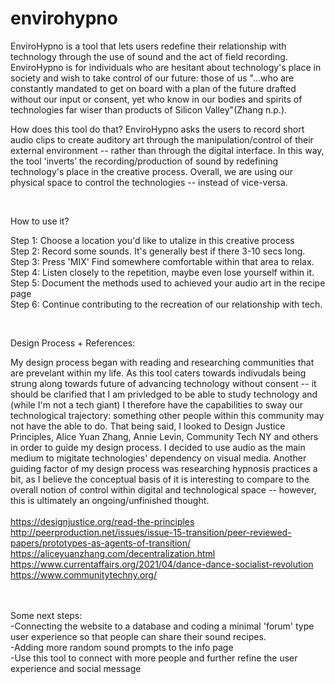 # envirohypno

EnviroHypno is a tool that lets users redefine their relationship with technology through the use of sound and the act of field recording. EnviroHypno is for individuals who are hesitant about technology's place in society and wish to take control of our future: those of us "...who are constantly mandated to get on board with a plan of the future drafted without our input or consent, yet who know in our bodies and spirits of technologies far wiser than products of Silicon Valley"(Zhang n.p.).

How does this tool do that? EnviroHypno asks the users to record short audio clips to create auditory art through the manipulation/control of their external environment -- rather than through the digital interface. In this way, the tool  'inverts’ the recording/production of sound by redefining technology's place in the creative process. Overall, we are using our physical space to control the technologies -- instead of vice-versa.

<br>

How to use it?

Step 1: Choose a location you'd like to utalize in this creative process <br>
Step 2: Record some sounds. It's generally best if there 3-10 secs long. <br>
Step 3: Press 'MIX' Find somewhere comfortable within that area to relax. <br>
Step 4: Listen closely to the repetition, maybe even lose yourself within it. <br>
Step 5: Document the methods used to achieved your audio art in the recipe page <br>
Step 6: Continue contributing to the recreation of our relationship with tech. 

<br>

Design Process + References: <br>

My design process began with reading and researching communities that are prevelant within my life. As this tool caters towards indivudals being strung along towards future of advancing technology without consent -- it should be clarified that I am privledged to be able to study technology and (while I'm not a tech giant) I therefore have the capabilities to sway our technological trajectory: something other people within this community may not have the able to do. That being said, I looked to Design Justice Principles, Alice Yuan Zhang, Annie Levin, Community Tech NY and others in order to guide my design process. I decided to use audio as the main medium to migitate technologies' dependency on visual media. Another guiding factor of my design process was researching hypnosis practices a bit, as I believe the conceptual basis of it is interesting to compare to the overall notion of control within digital and technological space -- however, this is ultimately an ongoing/unfinished thought.
<br><br>
https://designjustice.org/read-the-principles <br>
http://peerproduction.net/issues/issue-15-transition/peer-reviewed-papers/prototypes-as-agents-of-transition/<br>
https://aliceyuanzhang.com/decentralization.html <br>
https://www.currentaffairs.org/2021/04/dance-dance-socialist-revolution <br>
https://www.communitytechny.org/

<br><br>
Some next steps:<br>
-Connecting the website to a database and coding a minimal 'forum' type user experience so that people can share their sound recipes.<br>
-Adding more random sound prompts to the info page<br>
-Use this tool to connect with more people and further refine the user experience and social message



